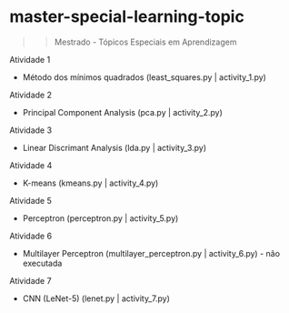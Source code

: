 # master-special-learning-topic
>> Mestrado - Tópicos Especiais em Aprendizagem

Atividade 1
  - Método dos mínimos quadrados (least_squares.py | activity_1.py) 

Atividade 2
  - Principal Component Analysis  (pca.py | activity_2.py) 

Atividade 3
  - Linear Discrimant Analysis  (lda.py | activity_3.py)

Atividade 4
  - K-means  (kmeans.py | activity_4.py)

Atividade 5
  - Perceptron  (perceptron.py | activity_5.py)

Atividade 6
  - Multilayer Perceptron  (multilayer_perceptron.py | activity_6.py) - não executada

Atividade 7
  - CNN (LeNet-5)  (lenet.py | activity_7.py)
